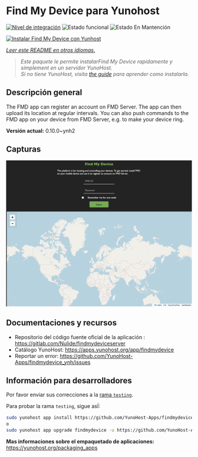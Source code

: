 <!--
Este archivo README esta generado automaticamente<https://github.com/YunoHost/apps/tree/master/tools/readme_generator>
No se debe editar a mano.
-->

# Find My Device para Yunohost

[![Nivel de integración](https://apps.yunohost.org/badge/integration/findmydevice)](https://ci-apps.yunohost.org/ci/apps/findmydevice/)
![Estado funcional](https://apps.yunohost.org/badge/state/findmydevice)
![Estado En Mantención](https://apps.yunohost.org/badge/maintained/findmydevice)

[![Instalar Find My Device con Yunhost](https://install-app.yunohost.org/install-with-yunohost.svg)](https://install-app.yunohost.org/?app=findmydevice)

*[Leer este README en otros idiomas.](./ALL_README.md)*

> *Este paquete le permite instalarFind My Device rapidamente y simplement en un servidor YunoHost.*  
> *Si no tiene YunoHost, visita [the guide](https://yunohost.org/install) para aprender como instalarla.*

## Descripción general

The FMD app can register an account on FMD Server. The app can then upload its location at regular intervals.
You can also push commands to the FMD app on your device from FMD Server, e.g. to make your device ring.

**Versión actual:** 0.10.0~ynh2

## Capturas

![Captura de Find My Device](./doc/screenshots/screenshot.png)

## Documentaciones y recursos

- Repositorio del código fuente oficial de la aplicación : <https://gitlab.com/Nulide/findmydeviceserver>
- Catálogo YunoHost: <https://apps.yunohost.org/app/findmydevice>
- Reportar un error: <https://github.com/YunoHost-Apps/findmydevice_ynh/issues>

## Información para desarrolladores

Por favor enviar sus correcciones a la [rama `testing`](https://github.com/YunoHost-Apps/findmydevice_ynh/tree/testing).

Para probar la rama `testing`, sigue asÍ:

```bash
sudo yunohost app install https://github.com/YunoHost-Apps/findmydevice_ynh/tree/testing --debug
o
sudo yunohost app upgrade findmydevice -u https://github.com/YunoHost-Apps/findmydevice_ynh/tree/testing --debug
```

**Mas informaciones sobre el empaquetado de aplicaciones:** <https://yunohost.org/packaging_apps>

